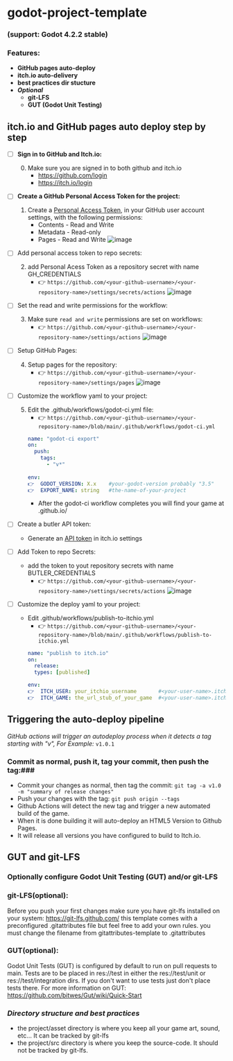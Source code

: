 # **godot-project-template**
### (support: Godot 4.2.2 stable)

### Features:
* **GitHub pages auto-deploy**
* **itch.io auto-delivery** 
* **best practices dir stucture** 
* **_Optional_**  
  * **git-LFS** 
  * **GUT (Godot Unit Testing)**

## itch.io and GitHub pages auto deploy step by step
    
- [ ] **Sign in to GitHub and Itch.io:**

    0) Make sure you are signed in to both github and itch.io
        * https://github.com/login
        * https://itch.io/login

- [ ] **Create a GitHub Personal Access Token for the project:**

    1) Create a [Personal Access Token](https://github.com/settings/tokens), in your GitHub user account settings, with the following permissions:
        * Contents - Read and Write
        * Metadata - Read-only
        * Pages - Read and Write
![image](https://github.com/loteque/godot-project-template/assets/69282314/7738951b-62d8-4cf2-9d2a-a7c79069109d)

- [ ] Add personal access token to repo secrets:</Summary>

    2) add Personal Acess Token as a repository secret with name GH_CREDENTIALS
        * 👉 `https://github.com/<your-github-username>/<your-repository-name>/settings/secrets/actions`
![image](https://user-images.githubusercontent.com/69282314/184680197-b607040d-7a3a-4b8a-bb3d-d670d9d0d933.png)

- [ ] Set the read and write permissions for the workflow:

    3) Make sure `read and write` permissions are set on workflows:
        * 👉 `https://github.com/<your-github-username>/<your-repository-name>/settings/actions`
![image](https://github.com/loteque/godot-project-template/assets/69282314/7e41b9a3-d075-4689-b6bb-7893e3e88eee)

- [ ] Setup GitHub Pages:

    4) Setup pages for the repository:
        * 👉 `https://github.com/<your-github-username>/<your-repository-name>/settings/pages`
![image](https://github.com/loteque/godot-project-template/assets/69282314/9d1c1f01-9047-468e-8d14-e43169b4f410)

- [ ] Customize the workflow yaml to your project:</summary>

    5) Edit the .github/workflows/godot-ci.yml file:
        * 👉 `https://github.com/<your-github-username>/<your-repository-name>/blob/main/.github/workflows/godot-ci.yml`
        ```yaml
        name: "godot-ci export"
        on: 
          push:
            tags:
              - "v*"
    
        env:
        👉  GODOT_VERSION: X.x    #your-godot-version probably "3.5"
        👉  EXPORT_NAME: string   #the-name-of-your-project
        ```
        * After the godot-ci workflow completes you will find your game at <your-username>.github.io/<your-repos-name>
    

- [ ] Create a butler API token:

    * Generate an [API token](https://itch.io/user/settings/api-keys) in itch.io settings

- [ ] Add Token to repo Secrets:

    * add the token to yout repository secrets with name BUTLER_CREDENTIALS
        * 👉 `https://github.com/<your-github-username>/<your-repository-name>/settings/secrets/actions`
![image](https://user-images.githubusercontent.com/69282314/184680197-b607040d-7a3a-4b8a-bb3d-d670d9d0d933.png)

- [ ] Customize the deploy yaml to your project:

    * Edit .github/workflows/publish-to-itchio.yml
        * 👉 `https://github.com/<your-github-username>/<your-repository-name>/blob/main/.github/workflows/publish-to-itchio.yml`
        ```yaml
        name: "publish to itch.io"
        on:
          release:
          types: [published]

        env:
        👉  ITCH_USER: your_itchio_username       #<your-user-name>.itch.io
        👉  ITCH_GAME: the_url_stub_of_your_game  #<your-user-name>.itch.io/<the-url-stub>

        ```


## Triggering the auto-deploy pipeline
_GitHub actions will trigger an autodeploy process when it detects a tag starting with "v", For Example:_ `v1.0.1`
### Commit as normal, push it, tag your commit, then push the tag:###

* Commit your changes as normal, then tag the commit: ```git tag -a v1.0 -m "summary of release changes"```
* Push your changes with the tag: ```git push origin --tags```
* Github Actions will detect the new tag and trigger a new automated build of the game. 
* When it is done building it will auto-deploy an HTML5 Version to Github Pages.
* It will release all versions you have configured to build to Itch.io.


## GUT and git-LFS

### Optionally configure Godot Unit Testing (GUT) and/or git-LFS

### git-LFS(optional):
Before you push your first changes make sure you have git-lfs installed on your system:
https://git-lfs.github.com/
this template comes with a preconfigured .gitattributes file but feel free to add your own rules.
you must change the filename from gitattributes-template to .gitattributes

### GUT(optional):
Godot Unit Tests (GUT) is configured by default to run on pull requests to main. Tests are to be placed in res://test in either the res://test/unit or res://test/integration dirs. If you don't want to use tests just don't place tests there. For more information on GUT: https://github.com/bitwes/Gut/wiki/Quick-Start


### _Directory structure and best practices_
* the project/asset directory is where you keep all your game art, sound, etc... It can be tracked by git-lfs
* the project/src directory is where you keep the source-code. It should not be tracked by git-lfs.
